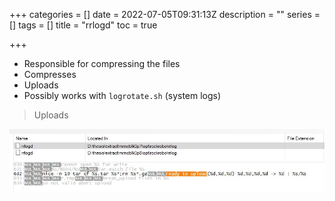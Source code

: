 +++
categories = []
date = 2022-07-05T09:31:13Z
description = ""
series = []
tags = []
title = "rrlogd"
toc = true

+++
* Responsible for compressing the files
* Compresses
* Uploads
* Possibly works with `logrotate.sh` (system logs)

> Uploads

![](/uploads/20220705-snipaste_2022-07-05_19-30-19.jpg)